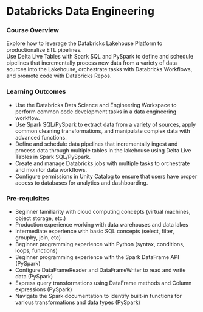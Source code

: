 # Databricks Data Engineering

### Course Overview  
Explore how to leverage the Databricks Lakehouse Platform to productionalize ETL pipelines.  
Use Delta Live Tables with Spark SQL and PySpark to define and schedule pipelines that incrementally process new data from a variety of data sources into the Lakehouse, orchestrate tasks with Databricks Workflows, and promote code with Databricks Repos.  

### Learning Outcomes  
- Use the Databricks Data Science and Engineering Workspace to perform common code development tasks in a data engineering workflow.
- Use Spark SQL/PySpark to extract data from a variety of sources, apply common cleaning transformations, and manipulate complex data with advanced functions.
- Define and schedule data pipelines that incrementally ingest and process data through multiple tables in the lakehouse using Delta Live Tables in Spark SQL/PySpark. 
- Create and manage Databricks jobs with multiple tasks to orchestrate and monitor data workflows.
- Configure permissions in Unity Catalog to ensure that users have proper access to databases for analytics and dashboarding.

### Pre-requisites  
- Beginner familiarity with cloud computing concepts (virtual machines, object storage, etc.)
- Production experience working with data warehouses and data lakes
- Intermediate experience with basic SQL concepts (select, filter, groupby, join, etc)
- Beginner programming experience with Python (syntax, conditions, loops, functions)
- Beginner programming experience with the Spark DataFrame API (PySpark)
- Configure DataFrameReader and DataFrameWriter to read and write data (PySpark)
- Express query transformations using DataFrame methods and Column expressions (PySpark)
- Navigate the Spark documentation to identify built-in functions for various transformations and data types (PySpark)
